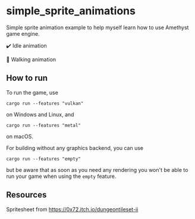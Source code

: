 # simple_sprite_animations

Simple sprite animation example to help myself learn how to use Amethyst game engine.

✔️ Idle animation

🚧 Walking animation

## How to run

To run the game, use

```
cargo run --features "vulkan"
```

on Windows and Linux, and

```
cargo run --features "metal"
```

on macOS.

For building without any graphics backend, you can use

```
cargo run --features "empty"
```

but be aware that as soon as you need any rendering you won't be able to run your game when using
the `empty` feature.

## Resources
Spritesheet from https://0x72.itch.io/dungeontileset-ii
